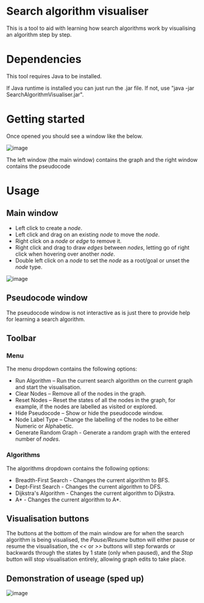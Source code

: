 # Search algorithm visualiser
This is a tool to aid with learning how search algorithms work by visualising an algorithm step by step.

# Dependencies
This tool requires Java to be installed.

If Java runtime is installed you can just run the .jar file. If not, use "java -jar SearchAlgorithmVisualiser.jar".

# Getting started
Once opened you should see a window like the below.

![image](Images/StartWindow.png)

The left window (the main window) contains the graph and the right window contains the pseudocode

# Usage
## Main window
- Left click to create a _node_.
- Left click and drag on an existing _node_ to move the _node_.
- Right click on a _node_ or _edge_ to remove it.
- Right click and drag to draw _edges_ between _nodes_, letting go of right click when hovering over another _node_.
- Double left click on a _node_ to set the _node_ as a root/goal or unset the _node_ type.

![image](Images/MainWindowActions.gif)

## Pseudocode window
The pseudocode window is not interactive as is just there to provide help for learning a search algorithm.

## Toolbar
### Menu
The menu dropdown contains the following options:
- Run Algorithm – Run the current search algorithm on the current graph and start the visualisation.
- Clear Nodes – Remove all of the nodes in the graph.
- Reset Nodes – Reset the states of all the nodes in the graph, for example, if the nodes are labelled as visited or explored.
- Hide Pseudocode – Show or hide the pseudocode window.
- Node Label Type – Change the labelling of the nodes to be either Numeric or Alphabetic.
- Generate Random Graph - Generate a random graph with the entered number of _nodes_.

### Algorithms
The algorithms dropdown contains the following options:
- Breadth-First Search - Changes the current algorithm to BFS.
- Dept-First Search - Changes the current algorithm to DFS.
- Dijkstra's Algorithm - Changes the current algorithm to Dijkstra.
- A* - Changes the current algorithm to A*.

## Visualisation buttons
The buttons at the bottom of the main window are for when the search algorithm is being visualised, the _Pause/Resume_ button will either pause or resume the visualisation, the _<<_ or _>>_ buttons will step forwards or backwards through the states by 1 state (only when paused), and the _Stop_ button will stop visualisation entirely, allowing graph edits to take place.

## Demonstration of useage (sped up)
![image](Images/DemonstrationOfUsage.gif)
